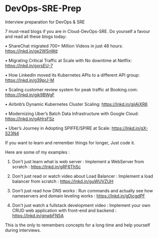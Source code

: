 # DevOps-SRE-Prep
Interview preparation for DevOps &amp; SRE

7 must-read blogs if you are in Cloud-DevOps-SRE. Do yourself a favour and read all these blogs today:

• ShareChat migrated 700+ Million Videos in just 48 hours: https://lnkd.in/ge2WSnWd

• Migrating Critical Traffic at Scale with No downtime at Netflix: https://lnkd.in/gxrsEU-7

• How LinkedIn moved its Kubernetes APIs to a different API group: https://lnkd.in/g39prJ-M

• Scaling customer review system for peak traffic at Booking.com: https://lnkd.in/gjk9BWgF

• Airbnb’s Dynamic Kubernetes Cluster Scaling: https://lnkd.in/gjiAjXR6

• Modernizing Uber’s Batch Data Infrastructure with Google Cloud: https://lnkd.in/gAHrsFSz

• Uber’s Journey in Adopting SPIFFE/SPIRE at Scale: https://lnkd.in/gX-S23N4

If you want to learn and remember things for longer, Just code it. 

Here are some of my examples : 

1. Don't just learn what is web server : Implement a WebServer from scratch : https://lnkd.in/gRF6ThSc 

2. Don't just read or watch video about Load Balancer : Implement a load balancer from scratch : https://lnkd.in/guWUVZUH 

3. Don't just read how DNS works : Run commands and actually see how nameservers and domain leveling works : https://lnkd.in/gDjcgdPF 

4. Don't just watch a fullstack development video : Implement your own CRUD web application with front-end and backend : https://lnkd.in/gnwbFN5A 

This is the only to remembers concepts for a long time and help yourself during interviews.